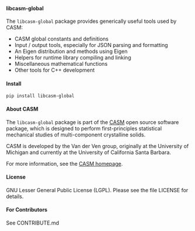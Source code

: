 #### libcasm-global

The `libcasm-global` package provides generically useful tools used by CASM:

- CASM global constants and definitions
- Input / output tools, especially for JSON parsing and formatting
- An Eigen distribution and methods using Eigen
- Helpers for runtime library compiling and linking
- Miscellaneous mathematical functions
- Other tools for C++ development


#### Install

    pip install libcasm-global


#### About CASM

The `libcasm-global` package is part of the [CASM](https://github.com/prisms-center/CASMcode) open source software package, which is designed to perform first-principles statistical mechanical studies of multi-component crystalline solids.

CASM is developed by the Van der Ven group, originally at the University of Michigan and currently at the University of California Santa Barbara.

For more information, see the [CASM homepage](https://prisms-center.github.io/CASMcode_docs/).


#### License

GNU Lesser General Public License (LGPL). Please see the file LICENSE for details.


#### For Contributors

See CONTRIBUTE.md
